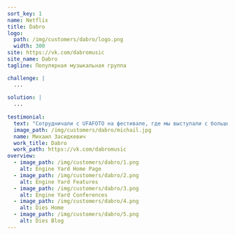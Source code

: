 ```yaml
---
sort_key: 1
name: Netflix
title: Dabro
logo:
  path: /img/customers/dabro/logo.png
  width: 300
site: https://vk.com/dabromusic
site_name: Dabro
tagline: Популярная музыкальная группа

challenge: |
  ...
  
solution: |
  ...
  
testimonial:
  text: "Сотрудничали с UFAFOTO на фестивале, где мы выступали с большой концертной программой. Фото понравились, буду рад сотрудничеству снова!"
  image_path: /img/customers/dabro/michail.jpg
  name: Михаил Засидкевич
  work_title: Dabro
  work_path: https://vk.com/dabromusic
overview:
  - image_path: /img/customers/dabro/1.png
    alt: Engine Yard Home Page
  - image_path: /img/customers/dabro/2.png
    alt: Engine Yard Features
  - image_path: /img/customers/dabro/3.png
    alt: Engine Yard Conferences
  - image_path: /img/customers/dabro/4.png
    alt: Dies Home
  - image_path: /img/customers/dabro/5.png
    alt: Dies Blog
---
```


